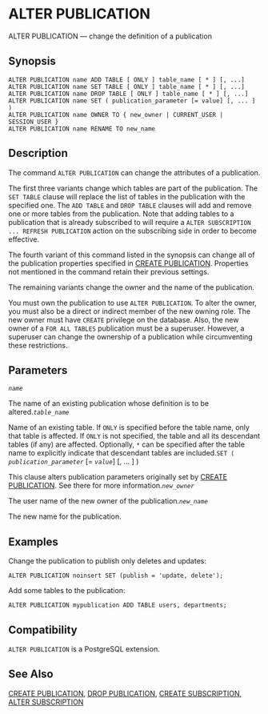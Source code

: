 # ALTER PUBLICATION

ALTER PUBLICATION — change the definition of a publication

## Synopsis

```text
ALTER PUBLICATION name ADD TABLE [ ONLY ] table_name [ * ] [, ...]
ALTER PUBLICATION name SET TABLE [ ONLY ] table_name [ * ] [, ...]
ALTER PUBLICATION name DROP TABLE [ ONLY ] table_name [ * ] [, ...]
ALTER PUBLICATION name SET ( publication_parameter [= value] [, ... ] )
ALTER PUBLICATION name OWNER TO { new_owner | CURRENT_USER | SESSION_USER }
ALTER PUBLICATION name RENAME TO new_name
```

## Description

The command `ALTER PUBLICATION` can change the attributes of a publication.

The first three variants change which tables are part of the publication. The `SET TABLE` clause will replace the list of tables in the publication with the specified one. The `ADD TABLE` and `DROP TABLE` clauses will add and remove one or more tables from the publication. Note that adding tables to a publication that is already subscribed to will require a `ALTER SUBSCRIPTION ... REFRESH PUBLICATION` action on the subscribing side in order to become effective.

The fourth variant of this command listed in the synopsis can change all of the publication properties specified in [CREATE PUBLICATION](https://www.postgresql.org/docs/10/static/sql-createpublication.html). Properties not mentioned in the command retain their previous settings.

The remaining variants change the owner and the name of the publication.

You must own the publication to use `ALTER PUBLICATION`. To alter the owner, you must also be a direct or indirect member of the new owning role. The new owner must have `CREATE` privilege on the database. Also, the new owner of a `FOR ALL TABLES` publication must be a superuser. However, a superuser can change the ownership of a publication while circumventing these restrictions.

## Parameters

_`name`_

The name of an existing publication whose definition is to be altered._`table_name`_

Name of an existing table. If `ONLY` is specified before the table name, only that table is affected. If `ONLY` is not specified, the table and all its descendant tables \(if any\) are affected. Optionally, `*` can be specified after the table name to explicitly indicate that descendant tables are included.`SET (` _`publication_parameter`_ \[= _`value`_\] \[, ... \] \)

This clause alters publication parameters originally set by [CREATE PUBLICATION](https://www.postgresql.org/docs/10/static/sql-createpublication.html). See there for more information._`new_owner`_

The user name of the new owner of the publication._`new_name`_

The new name for the publication.

## Examples

Change the publication to publish only deletes and updates:

```text
ALTER PUBLICATION noinsert SET (publish = 'update, delete');
```

Add some tables to the publication:

```text
ALTER PUBLICATION mypublication ADD TABLE users, departments;
```

## Compatibility

`ALTER PUBLICATION` is a PostgreSQL extension.

## See Also

[CREATE PUBLICATION](https://www.postgresql.org/docs/10/static/sql-createpublication.html), [DROP PUBLICATION](https://www.postgresql.org/docs/10/static/sql-droppublication.html), [CREATE SUBSCRIPTION](https://www.postgresql.org/docs/10/static/sql-createsubscription.html), [ALTER SUBSCRIPTION](https://www.postgresql.org/docs/10/static/sql-altersubscription.html)

